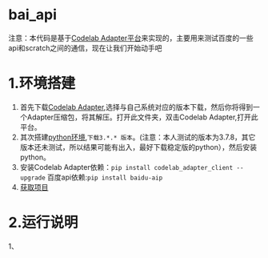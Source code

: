 # bai_api
注意：本代码是基于[Codelab Adapter平台](https://adapter.codelab.club/)来实现的，主要用来测试百度的一些api和scratch之间的通信，现在让我们开始动手吧
# 1.环境搭建
  1. 首先下载[Codelab Adapter](https://adapter.codelab.club/get_start/gs_install/),选择与自己系统对应的版本下载，然后你将得到一个Adapter压缩包，将其解压。打开此文件夹，双击Codelab Adapter,打开此平台。</br>
  2. 其次搭建[python环境](https://www.python.org/downloads/),```下载3.*.* 版本```。(注意：本人测试的版本为3.7.8，其它版本还未测试，所以结果可能有出入，最好下载稳定版的python），然后安装python。</br>
  3. 安装Codelab Adapter依赖：```pip install codelab_adapter_client --upgrade```   百度api依赖:```pip install baidu-aip```</br>
  4. [获取项目](https://github.com/Lee-meng157/bai_api.git)
# 2.运行说明
  1、

